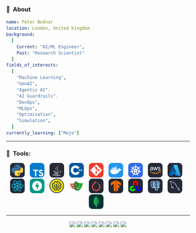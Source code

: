 
### 👋 &nbsp;About
```yaml
name: Peter Bodnar
location: London, United Kingdom
background:
  [
    Current: "AI/ML Engineer",
    Past: "Research Scientist"
  ]
fields_of_interests:
  [
    "Machine Learning",
    "GenAI",
    "Agentic AI".
    "AI Guardrails".
    "DevOps",
    "MLOps",
    "Optimisation",
    "Simulation",
  ]  
currently_learning: ["Mojo"]
```

---

### 🚀 &nbsp;Tools:
<p align="center">
<!-- LANGUAGE -->
<span style="display: inline-block; margin-right: 10px;">
  <img src="static/icons/python-dark.svg" alt="python" width="40" height="40" />
</span>
<span style="display: inline-block; margin-right: 10px;">
  <img src="static/icons/typescript.svg" alt="typescript" width="40" height="40" />
</span>
<span style="display: inline-block; margin-right: 10px;">
  <img src="static/icons/java-dark.svg" alt="java" width="40" height="40" />
</span>
<span style="display: inline-block; margin-right: 10px;">
  <img src="static/icons/cpp.svg" alt="cplusplus" width="40" height="40" />
</span>
<span style="display: inline-block; margin-right: 10px;">
  <img src="static/icons/git.svg" alt="git" width="40" height="40"/>
</span>
<!-- <img src="static/icons/github-dark.svg" alt="github" width="40" height="40"/> -->
<!-- ENVIRONMENTS AND PLATFORMS -->
<span style="display: inline-block; margin-right: 10px;">
  <img src="static/icons/docker.svg" alt="docker" width="40" height="40"/>
</span>
<span style="display: inline-block; margin-right: 10px;">
  <img src="static/icons/kubernetes.svg" alt="docker" width="40" height="40"/>
</span>
<span style="display: inline-block; margin-right: 10px;">
  <img src="static/icons/aws-dark.svg" alt="docker" width="40" height="40"/>
</span>
<span style="display: inline-block; margin-right: 10px;">
  <img src="static/icons/azure-dark.svg" alt="docker" width="40" height="40"/>
</span>
<span style="display: inline-block; margin-right: 10px;">
  <img src="static/icons/react-dark.svg" alt="react" width="40" height="40" />
</span>
<!-- <img src="static/icons/nextjs-dark.svg" alt="nodejs" width="40" height="40" /> -->
<span style="display: inline-block; margin-right: 10px;">
  <img src="static/icons/fastapi.svg" alt="fastapi" width="40" height="40" />
</span>
<!-- QUALITY ASSURANCE AND TESTING -->
<span style="display: inline-block; margin-right: 10px;">
  <img src="static/icons/soapui.svg" alt="soapui" width="40" height="40" />
</span>
<span style="display: inline-block; margin-right: 10px;">
  <img src="static/icons/playwright.svg" alt="playwright" width="40" height="40" />
</span>
<!-- DEEP LEARNING -->
<span style="display: inline-block; margin-right: 10px;">
  <img src="static/icons/pytorch-dark.svg" alt="pytorch" width="40" height="40" />
</span>
<span style="display: inline-block; margin-right: 10px;">
  <img src="static/icons/tensorflow-dark.svg" alt="tensorflow" width="40" height="40" />
</span>
<span style="display: inline-block; margin-right: 10px;">
  <img src="static/icons/opencv-dark.svg" alt="opencv" width="40" height="40" />
</span>
<!-- DATABASE -->
<span style="display: inline-block; margin-right: 10px;">
  <img src="static/icons/postgresql-dark.svg" alt="postgresql" width="40" height="40" />
</span>
<span style="display: inline-block; margin-right: 10px;">
  <img src="static/icons/mysql-dark.svg" alt="mysql" width="40" height="40" />
</span>
<span style="display: inline-block; margin-right: 10px;">
  <img src="static/icons/mongodb.svg" alt="mongodb" width="40" height="40" />
</span>
</p>

---

<!-- METRICS -->
<div align="center">
  <img align="center" src="http://github-profile-summary-cards.vercel.app/api/cards/stats?username=ptbdnr&theme=cobalt2" height="180em" />
  <img align="center" src="http://github-profile-summary-cards.vercel.app/api/cards/productive-time?username=ptbdnr&theme=cobalt2&utcOffset=8" height="180em" />
  <img align="center" src="http://github-profile-summary-cards.vercel.app/api/cards/profile-details?username=ptbdnr&theme=cobalt2" height="180em" />
  <img align="center" src="http://github-profile-summary-cards.vercel.app/api/cards/most-commit-language?username=ptbdnr&theme=cobalt2" height="180em" />
  <img align="center" src="http://github-profile-summary-cards.vercel.app/api/cards/repos-per-language?username=ptbdnr&theme=cobalt2" height="180em" />
  <img align="center" src="http://github-profile-summary-cards.vercel.app/api/cards/productive-time?username=ptbdnr&theme=cobalt2" height="180em" />
  <img align="center" src="https://github-readme-activity-graph.vercel.app/graph?username=ptbdnr&theme=synthwave-84"/>
  <img align="center" src="https://githubunwrapped.com/ptbdnr"/>
</div>
